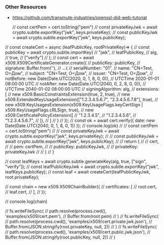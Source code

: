 

### Other Resources

- https://github.com/transmute-industries/openssl-did-web-tutorial

  // const certPem = cert.toString("pem")
  // const privateKeyJwk = await crypto.subtle.exportKey("jwk", keys.privateKey);
  // const publicKeyJwk = await crypto.subtle.exportKey("jwk", keys.publicKey);

// const createCert = async (leafPublicKey, rootPrivateKey)=> {
//   const publicKey = await crypto.subtle.importKey(
//     "jwk",
//     leafPublicKey,
//     alg,
//     true,
//     ["verify"]
//   );
//   const cert = await x509.X509CertificateGenerator.create({
//     publicKey: publicKey,
//     signature: Buffer.from(''),
//     ...{
//       serialNumber: "01",
//       name: "CN=Test, O=Дом",
//       subject: "CN=Test, O=Дом",
//       issuer: "CN=Test, O=Дом",
//       notBefore: new Date(Date.UTC(2020, 0, 1, 8, 0, 0)), // UTCTime 2020-01-01 08:00:00 UTC
//       notAfter: new Date(Date.UTC(2040, 0, 2, 8, 0, 0)),  // UTCTime 2040-01-02 08:00:00 UTC
//       signingAlgorithm: alg,
//       extensions: [
//         new x509.BasicConstraintsExtension(true, 2, true),
//         new x509.ExtendedKeyUsageExtension(["1.2.3.4.5.6.7", "2.3.4.5.6.7.8"], true),
//         new x509.KeyUsagesExtension(x509.KeyUsageFlags.keyCertSign | x509.KeyUsageFlags.cRLSign, true),
//         new x509.CertificatePolicyExtension([
//           "1.2.3.4.5",
//           "1.2.3.4.5.6",
//           "1.2.3.4.5.6.7",
//         ]),
//       ]
//     }
//   });
//   const ok = await cert.verify({ date: new Date(Date.UTC(2040, 0, 1, 8, 0, 1)) });
//   console.log(ok)
//   // const certPem = cert.toString("pem")
//   // const privateKeyJwk = await crypto.subtle.exportKey("jwk", keys.privateKey);
//   // const publicKeyJwk = await crypto.subtle.exportKey("jwk", keys.publicKey);
//   // return {
//   //   cert,
//   //   pem: certPem,
//   //   publicKey: publicKeyJwk,
//   //   privateKey: privateKeyJwk 
//   // }
// }

// const leafKeys = await crypto.subtle.generateKey(alg, true, ["sign", "verify"]);
  // const leafPublicKeyJwk = await crypto.subtle.exportKey("jwk", leafKeys.publicKey); 
  // const leaf = await createCert(leafPublicKeyJwk, root.privateKey);

  // const chain = new x509.X509ChainBuilder({
  //   certificates: [
  //     root.cert,
  //     leaf.cert,
  //   ],
  // });

  // console.log(chain)


  // fs.writeFileSync(
  //   path.resolve(process.cwd(), 'examples/x509/cert.pem'),
  //   Buffer.from(root.pem)
  // )
  // fs.writeFileSync(
  //   path.resolve(process.cwd(), 'examples/x509/cert.private.jwk.json'),
  //   Buffer.from(JSON.stringify(root.privateKey, null, 2))
  // )
  // fs.writeFileSync(
  //   path.resolve(process.cwd(), 'examples/x509/cert.public.jwk.json'),
  //   Buffer.from(JSON.stringify(root.publicKey, null, 2))
  // )